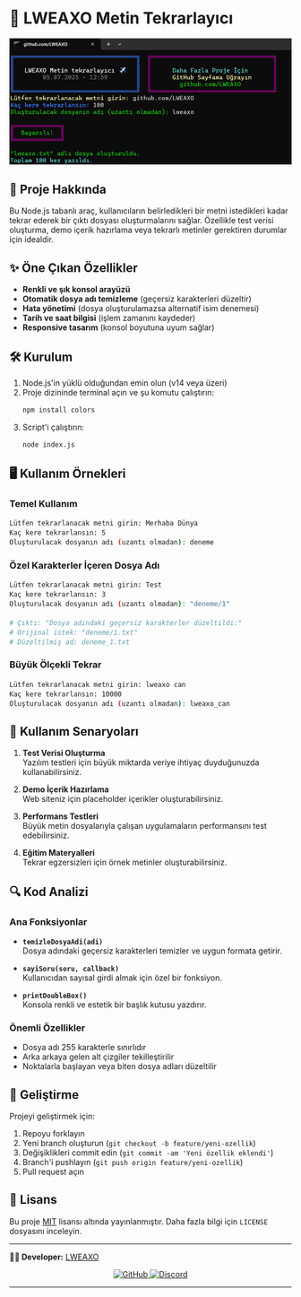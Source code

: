 # 💎 LWEAXO Metin Tekrarlayıcı

![Proje Logo](./img//image.png)

## 📌 Proje Hakkında

Bu Node.js tabanlı araç, kullanıcıların belirledikleri bir metni istedikleri kadar tekrar ederek bir çıktı dosyası oluşturmalarını sağlar. Özellikle test verisi oluşturma, demo içerik hazırlama veya tekrarlı metinler gerektiren durumlar için idealdir.

## ✨ Öne Çıkan Özellikler

- **Renkli ve şık konsol arayüzü**
- **Otomatik dosya adı temizleme** (geçersiz karakterleri düzeltir)
- **Hata yönetimi** (dosya oluşturulamazsa alternatif isim denemesi)
- **Tarih ve saat bilgisi** (işlem zamanını kaydeder)
- **Responsive tasarım** (konsol boyutuna uyum sağlar)

## 🛠 Kurulum

1. Node.js'in yüklü olduğundan emin olun (v14 veya üzeri)
2. Proje dizininde terminal açın ve şu komutu çalıştırın:
   ```bash
   npm install colors
   ```
3. Script'i çalıştırın:
   ```bash
   node index.js
   ```

## 🖥 Kullanım Örnekleri

### Temel Kullanım
```bash
Lütfen tekrarlanacak metni girin: Merhaba Dünya
Kaç kere tekrarlansın: 5
Oluşturulacak dosyanın adı (uzantı olmadan): deneme
```

### Özel Karakterler İçeren Dosya Adı
```bash
Lütfen tekrarlanacak metni girin: Test
Kaç kere tekrarlansın: 3
Oluşturulacak dosyanın adı (uzantı olmadan): "deneme/1"

# Çıktı: "Dosya adındaki geçersiz karakterler düzeltildi:"
# Orijinal istek: "deneme/1.txt"
# Düzeltilmiş ad: deneme_1.txt
```

### Büyük Ölçekli Tekrar
```bash
Lütfen tekrarlanacak metni girin: lweaxo can
Kaç kere tekrarlansın: 10000
Oluşturulacak dosyanın adı (uzantı olmadan): lweaxo_can
```

## 📂 Kullanım Senaryoları

1. **Test Verisi Oluşturma**  
   Yazılım testleri için büyük miktarda veriye ihtiyaç duyduğunuzda kullanabilirsiniz.

2. **Demo İçerik Hazırlama**  
   Web siteniz için placeholder içerikler oluşturabilirsiniz.

3. **Performans Testleri**  
   Büyük metin dosyalarıyla çalışan uygulamaların performansını test edebilirsiniz.

4. **Eğitim Materyalleri**  
   Tekrar egzersizleri için örnek metinler oluşturabilirsiniz.

## 🔍 Kod Analizi

### Ana Fonksiyonlar
- **`temizleDosyaAdi(adi)`**  
  Dosya adındaki geçersiz karakterleri temizler ve uygun formata getirir.

- **`sayiSoru(soru, callback)`**  
  Kullanıcıdan sayısal girdi almak için özel bir fonksiyon.

- **`printDoubleBox()`**  
  Konsola renkli ve estetik bir başlık kutusu yazdırır.

### Önemli Özellikler
- Dosya adı 255 karakterle sınırlıdır
- Arka arkaya gelen alt çizgiler tekilleştirilir
- Noktalarla başlayan veya biten dosya adları düzeltilir

## 🚀 Geliştirme

Projeyi geliştirmek için:

1. Repoyu forklayın
2. Yeni branch oluşturun (`git checkout -b feature/yeni-ozellik`)
3. Değişiklikleri commit edin (`git commit -am 'Yeni özellik eklendi'`)
4. Branch'i pushlayın (`git push origin feature/yeni-ozellik`)
5. Pull request açın

## 📜 Lisans

Bu proje [MIT](LICENSE) lisansı altında yayınlanmıştır. Daha fazla bilgi için `LICENSE` dosyasını inceleyin.

---

**👨‍💻 Developer:** [LWEAXO](https://github.com/LWEAXO)  
<div align="center">
  <a href="https://github.com/LWEAXO">
    <img src="https://img.shields.io/badge/GitHub-LWEAXO-blue?style=for-the-badge&logo=github" alt="GitHub">
  </a>
  <a href="https://discord.gg/h7YAermnyw">
    <img src="https://img.shields.io/badge/Discord-Sunucumuz-7289DA?style=for-the-badge&logo=discord" alt="Discord">
  </a>
</div>

---